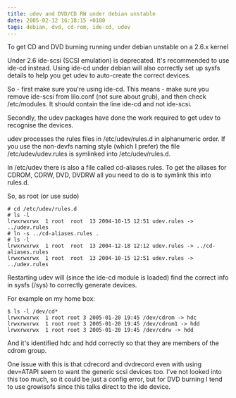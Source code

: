 ```yaml
---
title: udev and DVD/CD RW under debian unstable
date: 2005-02-12 16:18:15 +0100
tags: debian, dvd, cd-rom, ide-cd, udev
---
```


To get CD and DVD burning running under debian unstable on a 2.6.x kernel

Under 2.6 ide-scsi (SCSI emulation) is deprecated. It's recommended to use ide-cd instead. Using ide-cd under debian will also correctly set up sysfs details to help you get udev to auto-create the correct devices.

So - first make sure you're using ide-cd. This means - make sure you remove ide-scsi from lilo.conf (not sure about grub), and then check /etc/modules. It should contain the line ide-cd and not ide-scsi.

Secondly, the udev packages have done the work required to get udev to recognise the devices.

udev processes the rules files in /etc/udev/rules.d in alphanumeric order. If you use the non-devfs naming style (which I prefer) the file /etc/udev/udev.rules is symlinked into /etc/udev/rules.d.

In /etc/udev there is also a file called cd-aliases.rules. To get the aliases for CDROM, CDRW, DVD, DVDRW all you need to do is to symlink this into rules.d.

So, as root (or use sudo)

    # cd /etc/udev/rules.d
    # ls -l
    lrwxrwxrwx  1 root  root  13 2004-10-15 12:51 udev.rules -> ../udev.rules
    # ln -s ../cd-aliases.rules .
    # ls -l
    lrwxrwxrwx  1 root  root  13 2004-12-18 12:12 udev.rules -> ../cd-aliases.rules
    lrwxrwxrwx  1 root  root  13 2004-10-15 12:51 udev.rules -> ../udev.rules

Restarting udev will (since the ide-cd module is loaded) find the correct info in sysfs (/sys) to correctly generate devices.

For example on my home box:

    $ ls -l /dev/cd*
    lrwxrwxrwx  1 root root 3 2005-01-20 19:45 /dev/cdrom -> hdc
    lrwxrwxrwx  1 root root 3 2005-01-20 19:45 /dev/cdrom1 -> hdd
    lrwxrwxrwx  1 root root 3 2005-01-20 19:45 /dev/cdrw -> hdd

And it's identified hdc and hdd correctly so that they are members of the cdrom group.

One issue with this is that cdrecord and dvdrecord even with using dev=ATAPI seem to want the generic scsi devices too. I've not looked into this too much, so it could be just a config error, but for DVD burning I tend to use growisofs since this talks direct to the ide device.
